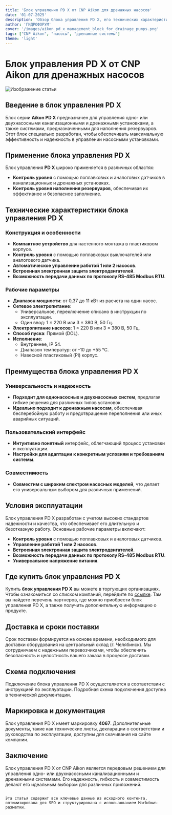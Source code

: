 ```yaml
---
title: 'Блок управления PD X от CNP Aikon для дренажных насосов'
date: '01-07-2025'
description: 'Обзор блока управления PD X, его технических характеристик, применения и преимуществ в управлении дренажными насосами.'
author: 'ГИДРОФОРУМ'
cover: '/images/aikon_pd_x_management_block_for_drainage_pumps.png'
tags: ["CNP Aikon", "насосы", "дренажные системы"]
theme: 'light'
---
```


# Блок управления PD X от CNP Aikon для дренажных насосов

![Изображение статьи](/images/aikon_pd_x_management_block_for_drainage_pumps.jpg)

## Введение в блок управления PD X

Блок серии **Aikon PD X** предназначен для управления одно- или двухнасосными канализационными и дренажными установками, а также системами, предназначенными для наполнения резервуаров. Этот блок специально разработан, чтобы обеспечивать максимальную эффективность и надежность в управлении насосными установками.

## Применение блока управления PD X

Блок управления **PD X** широко применяется в различных областях:

- **Контроль уровня** с помощью поплавковых и аналоговых датчиков в канализационных и дренажных установках.
- **Контроль уровня наполнения резервуаров**, обеспечивая их эффективное и безопасное заполнение.

## Технические характеристики блока управления PD X

### Конструкция и особенности

- **Компактное устройство** для настенного монтажа в пластиковом корпусе.
- **Контроль уровня** с помощью поплавковых выключателей или аналогового датчика.
- **Автоматическое управление работой 1 или 2 насосов**.
- **Встроенная электронная защита электродвигателей**.
- **Возможность передачи данных по протоколу RS-485 Modbus RTU**.

### Рабочие параметры

- **Диапазон мощности**: от 0,37 до 11 кВт из расчета на один насос.
- **Сетевое электропитание**:
  - Универсальное, переключение описано в инструкции по эксплуатации.
  - Один ввод: 1 × 220 В или 3 × 380 В, 50 Гц.
- **Электропитание насосов**: 1 × 220 В или 3 × 380 В, 50 Гц.
- **Способ пуска**: Прямой (DOL).
- **Исполнение**:
  - Внутреннее, IP 54.
  - Диапазон температур: от -10 до +55 °C.
  - Навесной пластиковый (PI) корпус.

## Преимущества блока управления PD X

### Универсальность и надежность

- **Подходит для однонасосных и двухнасосных систем**, предлагая гибкие решения для различных типов установок.
- **Идеально подходит к дренажным насосам**, обеспечивая бесперебойную работу и предотвращение переполнения или иных аварийных ситуаций.

### Пользовательский интерфейс

- **Интуитивно понятный** интерфейс, облегчающий процесс установки и эксплуатации.
- **Настройки для адаптации к конкретным условиям и требованиям системы**.

### Совместимость

- **Совместим с широким спектром насосных моделей**, что делает его универсальным выбором для различных применений.

## Условия эксплуатации

Блок управления PD X разработан с учетом высоких стандартов надежности и качества, что обеспечивает его длительную и безотказную работу. Основные рабочие параметры включают:

- **Контроль уровня** с помощью поплавковых и аналоговых датчиков.
- **Управление работой 1 или 2 насосов**.
- **Встроенная электронная защита электродвигателей**.
- **Возможность передачи данных по протоколу RS-485 Modbus RTU**.
- **Универсальное напряжение питания**.

## Где купить блок управления PD X

Купить **блок управления PD X** вы можете в торгующих организациях. Чтобы ознакомиться со списком компаний, перейдите по [ссылке](https://example.com). Там вы найдете перечень партнеров, где можно приобрести блок управления PD X, а также получить дополнительную информацию о продукте.

## Доставка и сроки поставки

Срок поставки формируется на основе времени, необходимого для доставки оборудования на центральный склад (г. Челябинск). Мы сотрудничаем с надежными перевозчиками, чтобы обеспечить безопасность и целостность вашего заказа в процессе доставки.

## Схема подключения

Подключение блока управления PD X осуществляется в соответствии с инструкцией по эксплуатации. Подробная схема подключения доступна в технической документации.

## Маркировка и документация

Блок управления PD X имеет маркировку **4067**. Дополнительные документы, такие как технические листы, декларации о соответствии и руководства по эксплуатации, доступны для скачивания на сайте компании.

## Заключение

Блок управления PD X от CNP Aikon является передовым решением для управления одно- или двухнасосными канализационными и дренажными системами. Его надежность, гибкость и совместимость делают его идеальным выбором для различных приложений.
```

Эта статья содержит все ключевые данные из исходного контента, оптимизирована для SEO и структурирована с использованием Markdown-разметки.